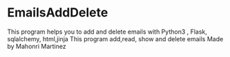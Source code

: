 # EmailsAddDelete
This program helps you to add and delete emails with Python3 , Flask, sqlalchemy, html,jinja
This program add,read, show and delete emails
Made by Mahonri Martinez
